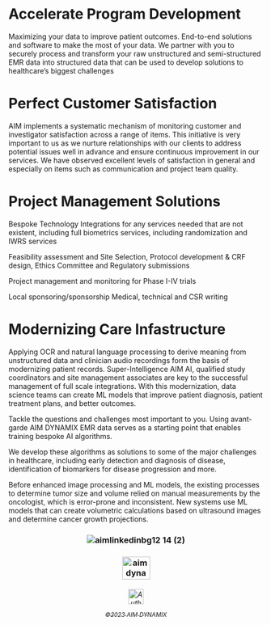 # Accelerate Program Development

Maximizing your data to improve patient outcomes. End-to-end solutions and software to make the most of your data. We partner with you to securely process and transform your raw unstructured and semi-structured EMR data into structured data that can be used to develop solutions to healthcare’s biggest challenges

# Perfect Customer Satisfaction

AIM implements a systematic mechanism of monitoring customer and investigator satisfaction across a range of items. This initiative is very important to us as we nurture relationships with our clients to address potential issues well in advance and ensure continuous improvement in our services. We have observed excellent levels of satisfaction in general and especially on items such as communication and project team quality.

# Project Management Solutions 

Bespoke Technology Integrations for any services needed that are not existent, including full biometrics services, including randomization and IWRS services

Feasibility assessment and Site Selection, Protocol development & CRF design, Ethics Committee and Regulatory submissions

Project management and monitoring for Phase I-IV trials

Local sponsoring/sponsorship Medical, technical and CSR writing

# Modernizing Care Infastructure

Applying OCR and natural language processing to derive meaning from unstructured data and clinician audio recordings form the basis of modernizing patient records. Super-Intelligence AIM AI, qualified study coordinators and site management associates are key to the successful management of full scale integrations. With this modernization, data science teams can create ML models that improve patient diagnosis, patient treatment plans, and better outcomes.

Tackle the questions and challenges most important to you. Using avant-garde AIM DYNAMIX EMR data serves as a starting point that enables training bespoke AI algorithms.

We develop these algorithms as solutions to some of the major challenges in healthcare, including early detection and diagnosis of disease, identification of biomarkers for disease progression and more.

Before enhanced image processing and ML models, the existing processes to determine tumor size and volume relied on manual measurements by the oncologist, which is error-prone and inconsistent. New systems use ML models that can create volumetric calculations based on ultrasound images and determine cancer growth projections.
 

  <h3 align="middle">

  
![aimlinkedinbg12 14 (2)](https://user-images.githubusercontent.com/119469038/209342013-ad59d147-7591-4a96-8714-495374bf51ad.png)

 <h3 align="middle">
 
   
  <a href="https://linkedin.com/company/aimdynmix/" target="blank"><img align="center" src="https://raw.githubusercontent.com/rahuldkjain/github-profile-readme-generator/master/src/images/icons/Social/linked-in-alt.svg" alt="aimdynamix" height="45" width="55" /></a>
 
  <h6 align="middle">

  <a href="https://leightonavantgardehaus.github.io">
  <img align="center" alt="Auth" width="30px" src="https://simpleicons.vercel.app/stackblitz/000" /> 

<sub>©2023 AIM DYNAMIX</sub>

   


 <h3 align="middle">

